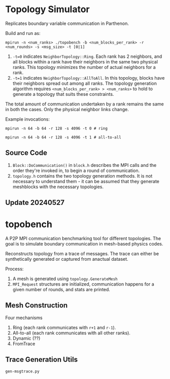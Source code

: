 Topology Simulator
=================

Replicates boundary variable communication in Parthenon.

Build and run as:

`mpirun -n <num_ranks> ./topobench -b <num_blocks_per_rank> -r <num_rounds> -s <msg_size> -t [0|1]`

1. `-t=0` indicates `NeighborTopology::Ring`. Each rank has 2 neighbors, and all blocks within a rank have their
   neighbors in the same two physical ranks. This topology minimizes the number of actual neighbors for a rank.
2. `-t=1` indicates `NeighborTopology::AllToAll`. In this topology, blocks have their neighbors spread out among all
   ranks. The topology generation algorithm requires `<num_blocks_per_rank> > <num_ranks>` to hold to generate a
   topology that suits these constraints.

The total amount of communication undertaken by a rank remains the same in both the cases. Only the physical neighbor
links change.

Example invocations:

`mpirun -n 64 -b 64 -r 128 -s 4096 -t 0 # ring`

`mpirun -n 64 -b 64 -r 128 -s 4096 -t 1 # all-to-all`


Source Code
-----------

1. `Block::DoCommunication()` in `block.h` describes the MPI calls and the order they're invoked in, to begin a round of
   communication.
2. `topology.h` contains the two topology generation methods. It is not necessary to understand them - it can be assumed
   that they generate meshblocks with the necessary topologies.

## Update 20240527

# topobench

A P2P MPI communication benchmarking tool for different topologies. The goal is to simulate boundary communication in mesh-based physics codes.

Reconstructs topology from a trace of messages. The trace can either be synthetically generated or captured from anactual dataset.

Process:

1. A mesh is generated using `topology.GenerateMesh`
2. `MPI_Request` structures are initialized, communication happens for a given number of rounds, and stats are printed.

## Mesh Construction

Four mechanisms

1. Ring (each rank communicates with `r+1` and `r-1`).
2. All-to-all (each rank communicates with all other ranks).
3. Dynamic (??)
4. FromTrace

## Trace Generation Utils

`gen-msgtrace.py`
